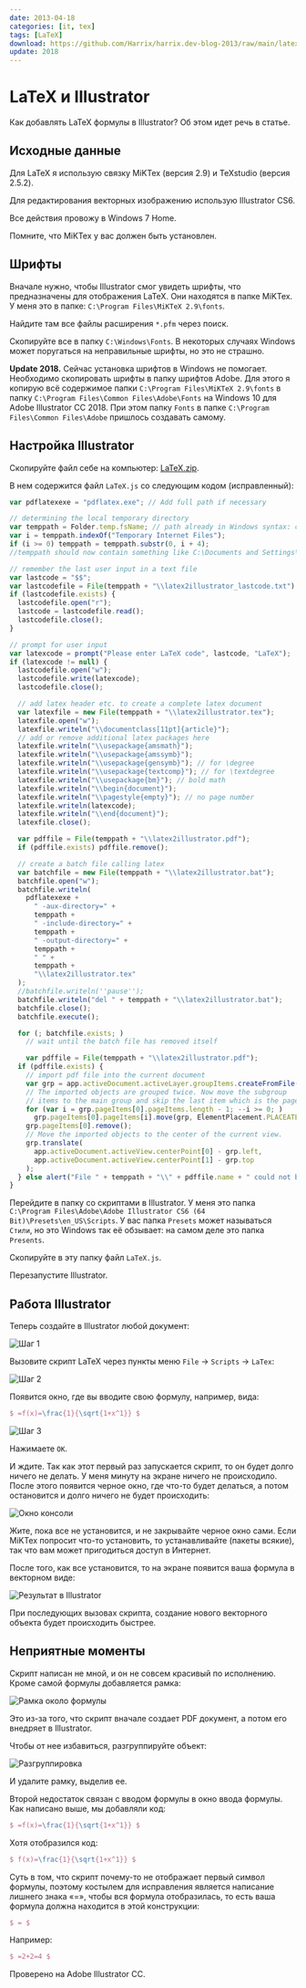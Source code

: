 ```yaml
---
date: 2013-04-18
categories: [it, tex]
tags: [LaTeX]
download: https://github.com/Harrix/harrix.dev-blog-2013/raw/main/latex-and-illustrator/files/LaTeX.zip
update: 2018
---
```


# LaTeX и Illustrator

Как добавлять LaTeX формулы в Illustrator? Об этом идет речь в статье.

## Исходные данные

Для LaTeX я использую связку MiKTex (версия 2.9) и TeXstudio (версия 2.5.2).

Для редактирования векторных изображению использую Illustrator CS6.

Все действия провожу в Windows 7 Home.

Помните, что MiKTex у вас должен быть установлен.

## Шрифты

Вначале нужно, чтобы Illustrator смог увидеть шрифты, что предназначены для отображения LaTeX. Они находятся в папке MiKTex. У меня это в папке: `C:\Program Files\MiKTeX 2.9\fonts`.

Найдите там все файлы расширения `*.pfm` через поиск.

Скопируйте все в папку `C:\Windows\Fonts`. В некоторых случаях Windows может поругаться на неправильные шрифты, но это не страшно.

**Update 2018.** Сейчас установка шрифтов в Windows не помогает. Необходимо скопировать шрифты в папку шрифтов Adobe. Для этого я копирую всё содержимое папки `C:\Program Files\MiKTeX 2.9\fonts` в папку `C:\Program Files\Common Files\Adobe\Fonts` на Windows 10 для Adobe Illustrator CC 2018. При этом папку `Fonts` в папке `C:\Program Files\Common Files\Adobe` пришлось создавать самому.

## Настройка Illustrator

Скопируйте файл себе на компьютер: [LaTeX.zip](files/LaTeX.zip).

В нем содержится файл `LaTeX.js` со следующим кодом (исправленный):

```js
var pdflatexexe = "pdflatex.exe"; // Add full path if necessary

// determining the local temporary directory
var temppath = Folder.temp.fsName; // path already in Windows syntax: c:\...
var i = temppath.indexOf("Temporary Internet Files");
if (i >= 0) temppath = temppath.substr(0, i + 4);
//temppath should now contain something like C:\Documents and Settings\<user>\Local Settings\Temp

// remember the last user input in a text file
var lastcode = "$$";
var lastcodefile = File(temppath + "\\latex2illustrator_lastcode.txt");
if (lastcodefile.exists) {
  lastcodefile.open("r");
  lastcode = lastcodefile.read();
  lastcodefile.close();
}

// prompt for user input
var latexcode = prompt("Please enter LaTeX code", lastcode, "LaTeX");
if (latexcode != null) {
  lastcodefile.open("w");
  lastcodefile.write(latexcode);
  lastcodefile.close();

  // add latex header etc. to create a complete latex document
  var latexfile = new File(temppath + "\\latex2illustrator.tex");
  latexfile.open("w");
  latexfile.writeln("\\documentclass[11pt]{article}");
  // add or remove additional latex packages here
  latexfile.writeln("\\usepackage{amsmath}");
  latexfile.writeln("\\usepackage{amssymb}");
  latexfile.writeln("\\usepackage{gensymb}"); // for \degree
  latexfile.writeln("\\usepackage{textcomp}"); // for \textdegree
  latexfile.writeln("\\usepackage{bm}"); // bold math
  latexfile.writeln("\\begin{document}");
  latexfile.writeln("\\pagestyle{empty}"); // no page number
  latexfile.writeln(latexcode);
  latexfile.writeln("\\end{document}");
  latexfile.close();

  var pdffile = File(temppath + "\\latex2illustrator.pdf");
  if (pdffile.exists) pdffile.remove();

  // create a batch file calling latex
  var batchfile = new File(temppath + "\\latex2illustrator.bat");
  batchfile.open("w");
  batchfile.writeln(
    pdflatexexe +
      " -aux-directory=" +
      temppath +
      " -include-directory=" +
      temppath +
      " -output-directory=" +
      temppath +
      " " +
      temppath +
      "\\latex2illustrator.tex"
  );
  //batchfile.writeln(''pause'');
  batchfile.writeln("del " + temppath + "\\latex2illustrator.bat");
  batchfile.close();
  batchfile.execute();

  for (; batchfile.exists; )
    // wait until the batch file has removed itself

    var pdffile = File(temppath + "\\latex2illustrator.pdf");
  if (pdffile.exists) {
    // import pdf file into the current document
    var grp = app.activeDocument.activeLayer.groupItems.createFromFile(pdffile);
    // The imported objects are grouped twice. Now move the subgroup
    // items to the main group and skip the last item which is the page frame
    for (var i = grp.pageItems[0].pageItems.length - 1; --i >= 0; )
      grp.pageItems[0].pageItems[i].move(grp, ElementPlacement.PLACEATEND);
    grp.pageItems[0].remove();
    // Move the imported objects to the center of the current view.
    grp.translate(
      app.activeDocument.activeView.centerPoint[0] - grp.left,
      app.activeDocument.activeView.centerPoint[1] - grp.top
    );
  } else alert("File " + temppath + "\\" + pdffile.name + " could not be created. LaTeX error?");
}
```

Перейдите в папку со скриптами в Illustrator. У меня это папка `C:\Program Files\Adobe\Adobe Illustrator CS6 (64 Bit)\Presets\en_US\Scripts`. У вас папка `Presets` может называться `Стили`, но это Windows так её обзывает: на самом деле это папка `Presents`.

Скопируйте в эту папку файл `LaTeX.js`.

Перезапустите Illustrator.

## Работа Illustrator

Теперь создайте в Illustrator любой документ:

![Шаг 1](img/step_01.png)

Вызовите скрипт LaTeX через пункты меню `File` → `Scripts` → `LaTex`:

![Шаг 2](img/step_02.png)

Появится окно, где вы вводите свою формулу, например, вида:

```tex
$ =f(x)=\frac{1}{\sqrt{1+x^1}} $
```

![Шаг 3](img/step_03.png)

Нажимаете `OK`.

И ждите. Так как этот первый раз запускается скрипт, то он будет долго ничего не делать. У меня минуту на экране ничего не происходило. После этого появится черное окно, где что-то будет делаться, а потом остановится и долго ничего не будет происходить:

![Окно консоли](img/console.png)

Жите, пока все не установится, и не закрывайте черное окно сами. Если MiKTex попросит что-то установить, то устанавливайте (пакеты всякие), так что вам может пригодиться доступ в Интернет.

После того, как все установится, то на экране появится ваша формула в векторном виде:

![Результат в Illustrator](img/result.png)

При последующих вызовах скрипта, создание нового векторного объекта будет происходить быстрее.

## Неприятные моменты

Скрипт написан не мной, и он не совсем красивый по исполнению. Кроме самой формулы добавляется рамка:

![Рамка около формулы](img/rectangle.png)

Это из-за того, что скрипт вначале создает PDF документ, а потом его внедряет в Illustrator.

Чтобы от нее избавиться, разгруппируйте объект:

![Разгруппировка](img/ungroup.png)

И удалите рамку, выделив ее.

Второй недостаток связан с вводом формулы в окно ввода формулы. Как написано выше, мы добавляли код:

```tex
$ =f(x)=\frac{1}{\sqrt{1+x^1}} $
```

Хотя отобразился код:

```tex
$ f(x)=\frac{1}{\sqrt{1+x^1}} $
```

Суть в том, что скрипт почему-то не отображает первый символ формулы, поэтому костылем для исправления является написание лишнего знака «=», чтобы вся формула отобразилась, то есть ваша формула должна находится в этой конструкции:

```tex
$ = $
```

Например:

```tex
$ =2+2=4 $
```

Проверено на Adobe Illustrator CC.
